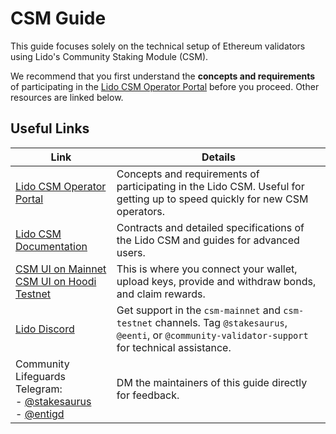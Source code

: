 # CSM Guide

This guide focuses solely on the technical setup of Ethereum validators using Lido's Community Staking Module (CSM).

We recommend that you first understand the **concepts and requirements** of participating in the [Lido CSM Operator Portal](https://operatorportal.lido.fi/modules/community-staking-module) before you proceed. Other resources are linked below.

## Useful Links

| Link | Details |
| ---- | ------- |
| [Lido CSM Operator Portal](https://operatorportal.lido.fi/modules/community-staking-module) | Concepts and requirements of participating in the Lido CSM. Useful for getting up to speed quickly for new CSM operators. |
| [Lido CSM Documentation](https://docs.lido.fi/staking-modules/csm/intro) | Contracts and detailed specifications of the Lido CSM and guides for advanced users. |
| [CSM UI on Mainnet](https://csm.lido.fi/)<br /> [CSM UI on Hoodi Testnet](https://csm.testnet.fi/) | This is where you connect your wallet, upload keys, provide and withdraw bonds, and claim rewards. |
| [Lido Discord](https://discord.com/invite/lido) | Get support in the `csm-mainnet` and `csm-testnet` channels. Tag `@stakesaurus`, `@eenti`, or `@community-validator-support` for technical assistance. |
| Community Lifeguards Telegram:<br />- [@stakesaurus](https://t.me/stakesaurus)<br />- [@entigd](https://t.me/entigd)<br /> | DM the maintainers of this guide directly for feedback. |